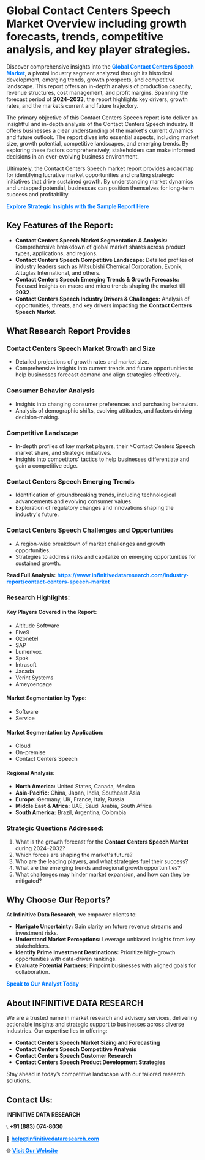 <h1>Global Contact Centers Speech Market Overview including growth forecasts, trends, competitive analysis, and key player strategies.</h1>
<p>
Discover comprehensive insights into the 
<a href="https://www.infinitivedataresearch.com/industry-report/contact-centers-speech-market" rel="dofollow" style="color: #007BFF; text-decoration: none;"><strong>Global Contact Centers Speech Market</strong></a>, a pivotal industry segment analyzed through its historical development, emerging trends, growth prospects, and competitive landscape. This report offers an in-depth analysis of production capacity, revenue structures, cost management, and profit margins. Spanning the forecast period of <strong>2024–2033</strong>, the report highlights key drivers, growth rates, and the market’s current and future trajectory.
</p>
<p>
The primary objective of this Contact Centers Speech report is to deliver an insightful and in-depth analysis of the Contact Centers Speech industry. It offers businesses a clear understanding of the market's current dynamics and future outlook. The report dives into essential aspects, including market size, growth potential, competitive landscapes, and emerging trends. By exploring these factors comprehensively, stakeholders can make informed decisions in an ever-evolving business environment.
</p>
<p>
Ultimately, the Contact Centers Speech market report provides a roadmap for identifying lucrative market opportunities and crafting strategic initiatives that drive sustained growth. By understanding market dynamics and untapped potential, businesses can position themselves for long-term success and profitability.
</p>
<p>
<a href="https://www.infinitivedataresearch.com/request-sample/reportId=112075" style="color: #007BFF; text-decoration: none;"><strong>Explore Strategic Insights with the Sample Report Here</strong></a>
</p>

<h2>Key Features of the Report:</h2>
<ul>
<li><strong>Contact Centers Speech Market Segmentation & Analysis:</strong> Comprehensive breakdown of global market shares across product types, applications, and regions.</li>
<li><strong>Contact Centers Speech Competitive Landscape:</strong> Detailed profiles of industry leaders such as Mitsubishi Chemical Corporation, Evonik, Altuglas International, and others.</li>
<li><strong>Contact Centers Speech Emerging Trends & Growth Forecasts:</strong> Focused insights on macro and micro trends shaping the market till <strong>2032</strong>.</li>
<li><strong>Contact Centers Speech Industry Drivers & Challenges:</strong> Analysis of opportunities, threats, and key drivers impacting the <strong>Contact Centers Speech Market</strong>.</li>
</ul>

<h2>What Research Report Provides</h2>
<h3>Contact Centers Speech Market Growth and Size</h3>
<ul>
<li>Detailed projections of growth rates and market size.</li>
<li>Comprehensive insights into current trends and future opportunities to help businesses forecast demand and align strategies effectively.</li>
</ul>

<h3>Consumer Behavior Analysis</h3>
<ul>
<li>Insights into changing consumer preferences and purchasing behaviors.</li>
<li>Analysis of demographic shifts, evolving attitudes, and factors driving decision-making.</li>
</ul>

<h3>Competitive Landscape</h3>
<ul>
<li>In-depth profiles of key market players, their >Contact Centers Speech market share, and strategic initiatives.</li>
<li>Insights into competitors' tactics to help businesses differentiate and gain a competitive edge.</li>
</ul>

<h3>Contact Centers Speech Emerging Trends</h3>
<ul>
<li>Identification of groundbreaking trends, including technological advancements and evolving consumer values.</li>
<li>Exploration of regulatory changes and innovations shaping the industry's future.</li>
</ul>

<h3>Contact Centers Speech Challenges and Opportunities</h3>
<ul>
<li>A region-wise breakdown of market challenges and growth opportunities.</li>
<li>Strategies to address risks and capitalize on emerging opportunities for sustained growth.</li>
</ul>
<p><strong>Read Full Analysis:</strong> <a href="https://www.infinitivedataresearch.com/industry-report/contact-centers-speech-market" rel="dofollow" style="color: #007BFF; text-decoration: none;"><strong>https://www.infinitivedataresearch.com/industry-report/contact-centers-speech-market</strong></a></p>
<h3>Research Highlights:</h3>
<h4>Key Players Covered in the Report:</h4>
<ul><li>Altitude Software</li><li>Five9</li><li>Ozonetel</li><li>SAP</li><li>Lumenvox</li><li>Spok</li><li>Intrasoft</li><li>Jacada</li><li>Verint Systems</li><li>Ameyoengage</li></ul>
<h4>Market Segmentation by Type:</h4>
<ul><li>Software</li><li>Service</li></ul>
<h4>Market Segmentation by Application:</h4>
<ul><li>Cloud</li><li>On-premise</li><li>Contact Centers Speech</li></ul>

<h4>Regional Analysis:</h4>
<ul>
<li><strong>North America:</strong> United States, Canada, Mexico</li>
<li><strong>Asia-Pacific:</strong> China, Japan, India, Southeast Asia</li>
<li><strong>Europe:</strong> Germany, UK, France, Italy, Russia</li>
<li><strong>Middle East & Africa:</strong> UAE, Saudi Arabia, South Africa</li>
<li><strong>South America:</strong> Brazil, Argentina, Colombia</li>
</ul>

<h3>Strategic Questions Addressed:</h3>
<ol>
<li>What is the growth forecast for the <strong>Contact Centers Speech Market</strong> during 2024–2032?</li>
<li>Which forces are shaping the market's future?</li>
<li>Who are the leading players, and what strategies fuel their success?</li>
<li>What are the emerging trends and regional growth opportunities?</li>
<li>What challenges may hinder market expansion, and how can they be mitigated?</li>
</ol>

<h2>Why Choose Our Reports?</h2>
<p>At <strong>Infinitive Data Research</strong>, we empower clients to:</p>
<ul>
<li><strong>Navigate Uncertainty:</strong> Gain clarity on future revenue streams and investment risks.</li>
<li><strong>Understand Market Perceptions:</strong> Leverage unbiased insights from key stakeholders.</li>
<li><strong>Identify Prime Investment Destinations:</strong> Prioritize high-growth opportunities with data-driven rankings.</li>
<li><strong>Evaluate Potential Partners:</strong> Pinpoint businesses with aligned goals for collaboration.</li>
</ul>
<p><a href="https://www.infinitivedataresearch.com/industry-report/contact-centers-speech-market" rel="dofollow" style="color: #007BFF; text-decoration: none;"><strong>Speak to Our Analyst Today</strong></a></p>

<h2>About INFINITIVE DATA RESEARCH</h2>
<p>We are a trusted name in market research and advisory services, delivering actionable insights and strategic support to businesses across diverse industries. Our expertise lies in offering:</p>
<ul>
<li><strong>Contact Centers Speech Market Sizing and Forecasting</strong></li>
<li><strong>Contact Centers Speech Competitive Analysis</strong></li>
<li><strong>Contact Centers Speech Customer Research</strong></li>
<li><strong>Contact Centers Speech Product Development Strategies</strong></li>
</ul>
<p>Stay ahead in today’s competitive landscape with our tailored research solutions.</p>

<h2>Contact Us:</h2>
<p><strong>INFINITIVE DATA RESEARCH</strong></p>
<p>📞 <strong>+91 (883) 074-8030</strong></p>
<p>📧 <strong><a href="mailto:help@infinitivedataresearch.com" style="color: #007BFF;">help@infinitivedataresearch.com</a></strong></p>
<p>🌐 <strong><a href="https://www.infinitivedataresearch.com" rel="dofollow" style="color: #007BFF;">Visit Our Website</a></strong></p>